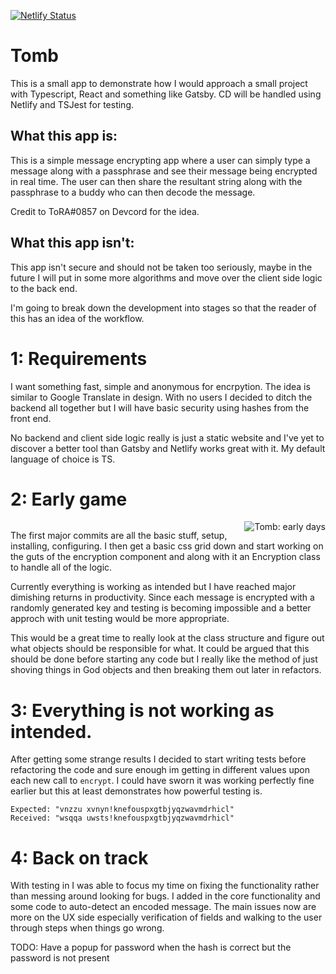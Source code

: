 [![Netlify Status](https://api.netlify.com/api/v1/badges/5110cb68-898b-495c-863b-84fd86ace6a7/deploy-status)](https://app.netlify.com/sites/silly-keller-c34bc0/deploys)

# Tomb

This is a small app to demonstrate how I would approach a small project with Typescript, React and something like Gatsby. CD will be handled using Netlify and TSJest for testing.

## What this app is:

This is a simple message encrypting app where a user can simply type a message along with a passphrase and see their message being encrypted in real time. The user can then share the resultant string along with the passphrase to a buddy who can then decode the message.

Credit to ToRA#0857 on Devcord for the idea.

## What this app isn't:

This app isn't secure and should not be taken too seriously, maybe in the future I will put in some more algorithms and move over the client side logic to the back end.

I'm going to break down the development into stages so that the reader of this has an idea of the workflow.

# 1: Requirements

I want something fast, simple and anonymous for encrpytion. The idea is similar to Google Translate in design. With no users I decided to ditch the backend all together but I will have basic security using hashes from the front end.

No backend and client side logic really is just a static website and I've yet to discover a better tool than Gatsby and Netlify works great with it. My default language of choice is TS.

# 2: Early game

<img style="float: right; margin-left: 25px" alt="Tomb: early days" src="https://i.imgur.com/sTdcYgF.png?1">
<img>

The first major commits are all the basic stuff, setup, installing, configuring. I then get a basic css grid down and start working on the guts of the encryption component and along with it an Encryption class to handle all of the logic.

Currently everything is working as intended but I have reached major dimishing returns in productivity. Since each message is encrypted with a randomly generated key and testing is becoming impossible and a better approch with unit testing would be more appropriate.

This would be a great time to really look at the class structure and figure out what objects should be responsible for what. It could be argued that this should be done before starting any code but I really like the method of just shoving things in God objects and then breaking them out later in refactors.

# 3: Everything is not working as intended.

After getting some strange results I decided to start writing tests before refactoring the code and sure enough im getting in different values upon each new call to `encrypt`. I could have sworn it was working perfectly fine earlier but this at least demonstrates how powerful testing is.

    Expected: "vnzzu xvnyn!knefouspxgtbjyqzwavmdrhicl"
    Received: "wsqqa uwsts!knefouspxgtbjyqzwavmdrhicl"

# 4: Back on track

With testing in I was able to focus my time on fixing the functionality rather than messing around looking for bugs. I added in the core functionality and some code to auto-detect an encoded message. The main issues now are more on the UX side especially verification of fields and walking to the user through steps when things go wrong.

TODO: Have a popup for password when the hash is correct but the password is not present
